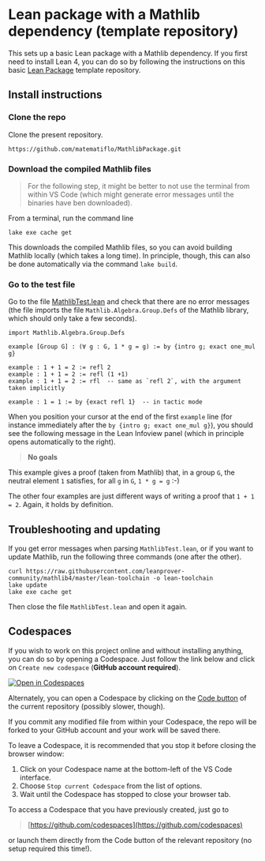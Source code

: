 # Lean package with a Mathlib dependency (template repository)

This sets up a basic Lean package with a Mathlib dependency. If you first need to install Lean 4, you can do so by following the instructions on this basic [Lean Package](https://github.com/matematiflo/LeanPackage) template repository.

## Install instructions

### Clone the repo

Clone the present repository.

```script
https://github.com/matematiflo/MathlibPackage.git
```

### Download the compiled Mathlib files

> For the following step, it might be better to not use the terminal from within VS Code (which might generate error messages until the binaries have ben downloaded).

From a terminal, run the command line

```script
lake exe cache get
```

This downloads the compiled Mathlib files, so you can avoid building Mathlib locally (which takes a long time). In principle, though, this can also be done automatically via the command `lake build`.

### Go to the test file

Go to the file [MathlibTest.lean](MathlibTest.lean) and check that there are no error messages (the file imports the file `Mathlib.Algebra.Group.Defs` of the Mathlib library, which should only take a few seconds).

```lean
import Mathlib.Algebra.Group.Defs

example [Group G] : (∀ g : G, 1 * g = g) := by {intro g; exact one_mul g}

example : 1 + 1 = 2 := refl 2
example : 1 + 1 = 2 := refl (1 +1)
example : 1 + 1 = 2 := rfl  -- same as `refl 2`, with the argument taken implicitly

example : 1 = 1 := by {exact refl 1}  -- in tactic mode
```

When you position your cursor at the end of the first `example` line (for instance immediately after the `by {intro g; exact one_mul g}`), you should see the following message in the Lean Infoview panel (which in principle opens automatically to the right).

> **No goals**

This example gives a proof (taken from Mathlib) that, in a group `G`, the neutral element `1` satisfies, for all `g` in `G`, `1 * g = g` :-)

The other four examples are just different ways of writing a proof that `1 + 1 = 2`. Again, it holds by definition.

## Troubleshooting and updating

If you get error messages when parsing `MathlibTest.lean`, or if you want to update Mathlib, run the following three commands (one after the other).

```script
curl https://raw.githubusercontent.com/leanprover-community/mathlib4/master/lean-toolchain -o lean-toolchain
lake update
lake exe cache get
```

Then close the file `MathlibTest.lean` and open it again.

## Codespaces

If you wish to work on this project online and without installing anything, you can do so by opening a Codespace. Just follow the link below and click on `Create new codespace` (**GitHub account required**).

[![Open in Codespaces](https://github.com/codespaces/badge.svg)](https://github.com/codespaces/new/matematiflo/MathlibDependency)
  
Alternately, you can open a Codespace by clicking on the [Code button](https://github.com/matematiflo/MathlibDependency) of the current repository (possibly slower, though).

If you commit any modified file from within your Codespace, the repo will be forked to your GitHub account and your work will be saved there.

To leave a Codespace, it is recommended that you stop it before closing the browser window:

1. Click on your Codespace name at the bottom-left of the VS Code interface.
2. Choose `Stop current Codespace` from the list of options.
3. Wait until the Codespace has stopped to close your browser tab.

To access a Codespace that you have previously created, just go to

> [https://github.com/codespaces](https://github.com/codespaces)

or launch them directly from the Code button of the relevant repository (no setup required this time!).
